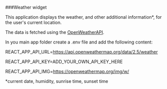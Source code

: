 ###Weather widget

This application displays the weather, and other additional information*, for the user's current location. 

The data is fetched using the [OpenWeatherAPI](https://openweathermap.org/api).

In you main app folder create a .env file and add the following content:

REACT_APP_API_URL=https://api.openweathermap.org/data/2.5/weather

REACT_APP_API_KEY=ADD_YOUR_OWN_API_KEY_HERE

REACT_APP_API_IMG=https://openweathermap.org/img/w/



*current date, humidity, sunrise time, sunset time